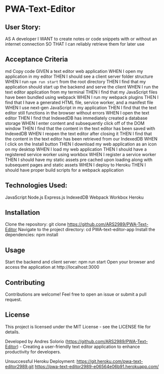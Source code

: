 # PWA-Text-Editor

## User Story:
AS A developer
I WANT to create notes or code snippets with or without an internet connection
SO THAT I can reliably retrieve them for later use


## Acceptance Criteria

md
Copy code
GIVEN a text editor web application
WHEN I open my application in my editor
THEN I should see a client server folder structure
WHEN I run `npm run start` from the root directory
THEN I find that my application should start up the backend and serve the client
WHEN I run the text editor application from my terminal
THEN I find that my JavaScript files have been bundled using webpack
WHEN I run my webpack plugins
THEN I find that I have a generated HTML file, service worker, and a manifest file
WHEN I use next-gen JavaScript in my application
THEN I find that the text editor still functions in the browser without errors
WHEN I open the text editor
THEN I find that IndexedDB has immediately created a database storage
WHEN I enter content and subsequently click off of the DOM window
THEN I find that the content in the text editor has been saved with IndexedDB
WHEN I reopen the text editor after closing it
THEN I find that the content in the text editor has been retrieved from our IndexedDB
WHEN I click on the Install button
THEN I download my web application as an icon on my desktop
WHEN I load my web application
THEN I should have a registered service worker using workbox
WHEN I register a service worker
THEN I should have my static assets pre cached upon loading along with subsequent pages and static assets
WHEN I deploy to Heroku
THEN I should have proper build scripts for a webpack application


## Technologies Used:

JavaScript
Node.js
Express.js
IndexedDB
Webpack
Workbox
Heroku


## Installation

Clone the repository: git clone https://github.com/ARS2989/PWA-Text-Editor
Navigate to the project directory: cd PWA-text-editor-app
Install the dependencies: npm install


## Usage

Start the backend and client server: npm run start
Open your browser and access the application at http://localhost:3000


## Contributing

Contributions are welcome! Feel free to open an issue or submit a pull request.

## License

This project is licensed under the MIT License - see the LICENSE file for details.

Developed by Andres Solorio (https://github.com/ARS2989/PWA-Text-Editor) - Creating a user-friendly text editor application to enhance productivity for developers.

Unsuccessful Heroku Deployment: https://git.heroku.com/pwa-text-editor2989.git
https://pwa-text-editor2989-e06564e06b91.herokuapp.com/